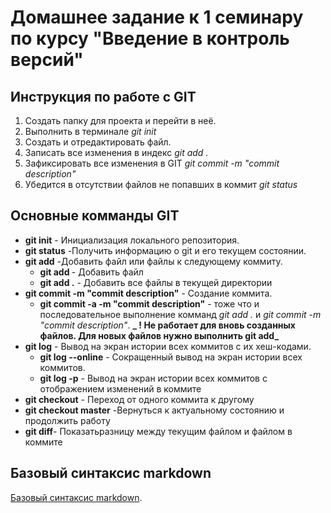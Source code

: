 # Домашнее задание к 1 семинару по курсу "Введение в контроль версий"

## Инструкция по работе с GIT

1. Создать папку для проекта и перейти в неё.
2. Выполнить в терминале _git init_
3. Создать и отредактировать файл.
4. Записать все изменения в индекс _git add ._
5. Зафиксировать все изменения в GIT _git commit -m "commit description"_
6. Убедится в отсутствии файлов не попавших в коммит _git status_

## Основные комманды GIT

- **git init** - Инициализация локального репозитория.
- **git status** -Получить информацию о git и его текущем состоянии.
- **git add** -Добавить файл или файлы к следующему коммиту.
  - **git add <filename>** - Добавить файл
  - **git add .** - Добавить все файлы в текущей директории
- **git commit -m "commit description"** - Создание коммита.
  - **git commit -a -m "commit description"** - тоже что и последовательное выполнение комманд _git add ._ и _git commit -m "commit description"_. **_ ! Не работает для вновь созданных файлов. Для новых файлов нужно выполнить git add_**
- **git log** - Вывод на экран истории всех коммитов с их хеш-кодами.
  - **git log --online** - Сокращенный вывод на экран истории всех коммитов.
  - **git log -p** - Вывод на экран истории всех коммитов с отображением изменений в коммите
- **git checkout** - Переход от одного коммита к другому
- **git checkout master** -Вернуться к актуальному состоянию и продолжить работу
- **git diff**- Показатьразницу между текущим файлом и файлом в коммите

## Базовый синтаксис markdown

[Базовый синтаксис markdown](https://www.markdownguide.org/basic-syntax/).
